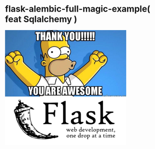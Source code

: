 # flask-alembic-full-magic-example( feat Sqlalchemy )

<p align="left">
  <img src="./.img/awesome.png" width="400"/>
  <img src="./.img/flask.png" width="400"/>
</p>


